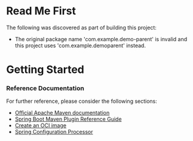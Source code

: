 # Read Me First
The following was discovered as part of building this project:

* The original package name 'com.example.demo-parent' is invalid and this project uses 'com.example.demoparent' instead.

# Getting Started

### Reference Documentation
For further reference, please consider the following sections:

* [Official Apache Maven documentation](https://maven.apache.org/guides/index.html)
* [Spring Boot Maven Plugin Reference Guide](https://docs.spring.io/spring-boot/docs/2.6.4/maven-plugin/reference/html/)
* [Create an OCI image](https://docs.spring.io/spring-boot/docs/2.6.4/maven-plugin/reference/html/#build-image)
* [Spring Configuration Processor](https://docs.spring.io/spring-boot/docs/2.6.4/reference/htmlsingle/#configuration-metadata-annotation-processor)

